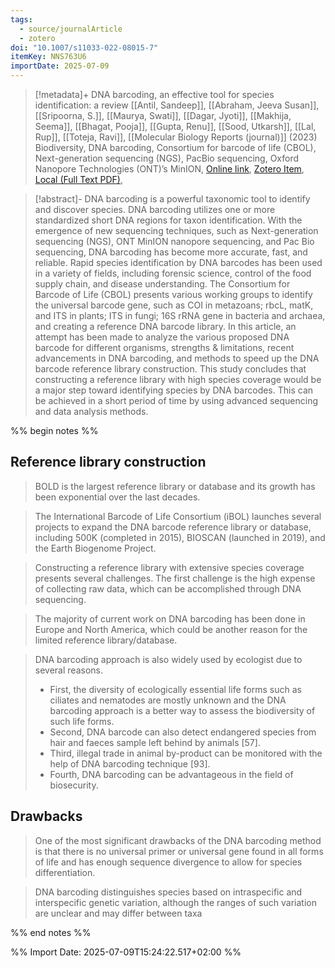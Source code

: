 ```yaml
---
tags:
  - source/journalArticle
  - zotero
doi: "10.1007/s11033-022-08015-7"
itemKey: NNS763U6
importDate: 2025-07-09
---
```

>[!metadata]+
> DNA barcoding, an effective tool for species identification: a review
> [[Antil, Sandeep]], [[Abraham, Jeeva Susan]], [[Sripoorna, S.]], [[Maurya, Swati]], [[Dagar, Jyoti]], [[Makhija, Seema]], [[Bhagat, Pooja]], [[Gupta, Renu]], [[Sood, Utkarsh]], [[Lal, Rup]], [[Toteja, Ravi]], 
> [[Molecular Biology Reports (journal)]] (2023)
> Biodiversity, DNA barcoding, Consortium for barcode of life (CBOL), Next-generation sequencing (NGS), PacBio sequencing, Oxford Nanopore Technologies (ONT)’s MinION, 
> [Online link](https://doi.org/10.1007/s11033-022-08015-7), [Zotero Item](zotero://select/library/items/NNS763U6), [Local (Full Text PDF)](file://C:/Users/aburg/Documents/references/zotero/storage/6FV6Y4QA/Antil2023_DNAbarcoding.pdf), 

>[!abstract]-
>DNA barcoding is a powerful taxonomic tool to identify and discover species. DNA barcoding utilizes one or more standardized short DNA regions for taxon identification. With the emergence of new sequencing techniques, such as Next-generation sequencing (NGS), ONT MinION nanopore sequencing, and Pac Bio sequencing, DNA barcoding has become more accurate, fast, and reliable. Rapid species identification by DNA barcodes has been used in a variety of fields, including forensic science, control of the food supply chain, and disease understanding. The Consortium for Barcode of Life (CBOL) presents various working groups to identify the universal barcode gene, such as COI in metazoans; rbcL, matK, and ITS in plants; ITS in fungi; 16S rRNA gene in bacteria and archaea, and creating a reference DNA barcode library. In this article, an attempt has been made to analyze the various proposed DNA barcode for different organisms, strengths & limitations, recent advancements in DNA barcoding, and methods to speed up the DNA barcode reference library construction. This study concludes that constructing a reference library with high species coverage would be a major step toward identifying species by DNA barcodes. This can be achieved in a short period of time by using advanced sequencing and data analysis methods.

%% begin notes %%
## Reference library construction
> BOLD is the largest reference library or database and its growth has been exponential over the last decades.

> The International Barcode of Life Consortium (iBOL) launches several projects to expand the DNA barcode reference library or database, including 500K (completed in 2015), BIOSCAN (launched in 2019), and the Earth Biogenome Project.

> Constructing a reference library with extensive species coverage presents several challenges. The first challenge is the high expense of collecting raw data, which can be accomplished through DNA sequencing.

> The majority of current work on DNA barcoding has been done in Europe and North America, which could be another reason for the limited reference library/database.

> DNA barcoding approach is also widely used by ecologist due to several reasons. 
>  - First, the diversity of ecologically essential life forms such as ciliates and nematodes are mostly unknown and the DNA barcoding approach is a better way to assess the biodiversity of such life forms.
>  - Second, DNA barcode can also detect endangered species from hair and faeces sample left behind by animals [57]. 
>  - Third, illegal trade in animal by-product can be monitored with the help of DNA barcoding technique [93]. 
>  - Fourth, DNA barcoding can be advantageous in the field of biosecurity.

## Drawbacks
> One of the most significant drawbacks of the DNA barcoding method is that there is no universal primer or universal gene found in all forms of life and has enough sequence divergence to allow for species differentiation.

> DNA barcoding distinguishes species based on intraspecific and interspecific genetic variation, although the ranges of such variation are unclear and may differ between taxa


%% end notes %%

%% Import Date: 2025-07-09T15:24:22.517+02:00 %%
